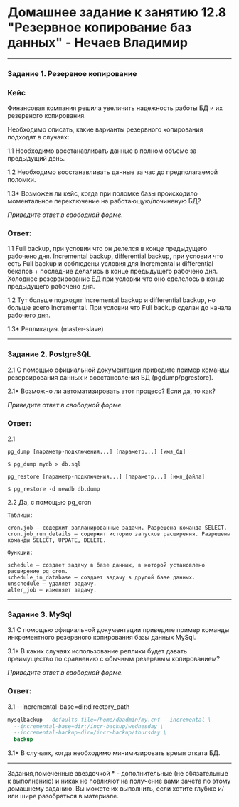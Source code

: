 # Домашнее задание к занятию 12.8 "Резервное копирование баз данных" - Нечаев Владимир

---

### Задание 1. Резервное копирование

### Кейс
Финансовая компания решила увеличить надежность работы БД и их резервного копирования. 

Необходимо описать, какие варианты резервного копирования подходят в случаях: 

1.1 Необходимо восстанавливать данные в полном объеме за предыдущий день.

1.2 Необходимо восстанавливать данные за час до предполагаемой поломки.

1.3* Возможен ли кейс, когда при поломке базы происходило моментальное переключение на работающую/починеную БД?

*Приведите ответ в свободной форме.*

### Ответ:

1.1 Full backup, при условии что он делелся в конце предыдущего рабочено дня. Incremental backup, differential backup, при условии что есть Full backup и соблюдены условия для Incremental и differential бекапов + последние делались в конце предыдущего рабочено дня. Холодное резервирование БД при условии что оно сделелось в конце предыдущего рабочено дня.

1.2 Тут больше подходят Incremental backup и differential backup, но больше всего Incremental. При условии что Full backup сделан до начала рабочего дня.

1.3* Репликация. (master-slave)

---

### Задание 2. PostgreSQL

2.1 С помощью официальной документации приведите пример команды резервирования данных и восстановления БД (pgdump/pgrestore).

2.1* Возможно ли автоматизировать этот процесс? Если да, то как?

*Приведите ответ в свободной форме.*

### Ответ:

2.1
```
pg_dump [параметр-подключения...] [параметр...] [имя_бд]

$ pg_dump mydb > db.sql

pg_restore [параметр-подключения...] [параметр...] [имя_файла]

$ pg_restore -d newdb db.dump
```
2.2 Да, с помощью pg_cron
```
Таблицы:

cron.job — содержит запланированные задачи. Разрешена команда SELECT.
cron.job_run_details — содержит историю запусков расширения. Разрешены команды SELECT, UPDATE, DELETE.

Функции:

schedule — создает задачу в базе данных, в которой установлено расширение pg_cron.
schedule_in_database — создает задачу в другой базе данных.
unschedule — удаляет задачу.
alter_job — изменяет задачу.
```

---

### Задание 3. MySql

3.1 С помощью официальной документации приведите пример команды инкрементного резервного копирования базы данных MySql. 

3.1* В каких случаях использование реплики будет давать преимущество по сравнению с обычным резервным копированием?

*Приведите ответ в свободной форме.*

### Ответ:

3.1 --incremental-base=dir:directory_path
```sql
mysqlbackup --defaults-file=/home/dbadmin/my.cnf --incremental \
  --incremental-base=dir:/incr-backup/wednesday \
  --incremental-backup-dir=/incr-backup/thursday \
  backup
  ```
  3.1* В случаях, когда необходимо минимизировать время отката БД.

---

Задания,помеченные звездочкой * - дополнительные (не обязательные к выполнению) и никак не повлияют на получение вами зачета по этому домашнему заданию. Вы можете их выполнить, если хотите глубже и/или шире разобраться в материале.
